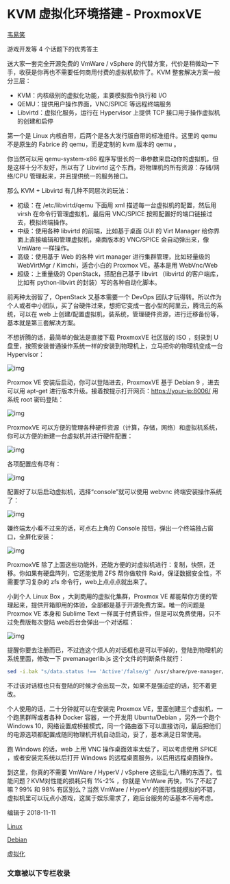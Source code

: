 # KVM 虚拟化环境搭建 - ProxmoxVE

[韦易笑](https://www.zhihu.com/people/skywind3000)[](https://www.zhihu.com/topic/20054793)


游戏开发等 4 个话题下的优秀答主

送大家一套完全开源免费的 VmWare / vSphere 的代替方案，代价是稍微动一下手，收获是你再也不需要任何商用付费的虚拟机软件了。KVM 整套解决方案一般分三层：

- KVM：内核级别的虚拟化功能，主要模拟指令执行和 I/O
- QEMU：提供用户操作界面，VNC/SPICE 等远程终端服务
- Libvirtd：虚拟化服务，运行在 Hypervisor 上提供 TCP 接口用于操作虚拟机的创建和启停

第一个是 Linux 内核自带，后两个是各大发行版自带的标准组件。这里的 qemu 不是原生的 Fabrice 的 qemu，而是定制的 kvm 版本的 qemu 。

你当然可以用 qemu-system-x86 程序写很长的一串参数来启动你的虚拟机，但是这样十分不友好，所以有了 Libvirtd 这个东西，将物理机的所有资源：存储/网络/CPU 管理起来，并且提供统一的服务接口。

那么 KVM + Libvirtd 有几种不同层次的玩法：

- 初级：在 /etc/libvirtd/qemu 下面用 xml 描述每一台虚拟机的配置，然后用 virsh 在命令行管理虚拟机，最后用 VNC/SPICE 按照配置好的端口链接过去，模拟终端操作。
- 中级：使用各种 libvirtd 的前端，比如基于桌面 GUI 的 Virt Manager 给你界面上直接编辑和管理虚拟机，桌面版本的 VNC/SPICE 会自动弹出来，像 VmWare 一样操作。
- 高级：使用基于 Web 的各种 virt manager 进行集群管理，比如轻量级的 WebVirtMgr / Kimchi，适合小白的 Proxmox VE。基本是用 WebVnc/Web
- 超级：上重量级的 OpenStack，搭配自己基于 libvirt （libvirtd 的客户端库，比如有 python-libvirt 的封装）写的各种自动化脚本。

前两种太弱智了，OpenStack 又基本需要一个 DevOps 团队才玩得转。所以作为个人或者中小团队，买了台硬件过来，想把它变成一套小型的阿里云，腾讯云的系统，可以在 web 上创建/配置虚拟机，装系统，管理硬件资源，进行迁移备份等，基本就是第三套解决方案。

不想折腾的话，最简单的做法是直接下载 ProxmoxVE 社区版的 ISO ，刻录到 U 盘里，按照安装普通操作系统一样的安装到物理机上，立马把你的物理机变成一台 Hypervisor：

![img](https://pic4.zhimg.com/80/v2-383ca798c1e0c5da3f9f2f3eab5adedf_720w.jpg)

Proxmox VE 安装后启动，你可以登陆进去，ProxmoxVE 基于 Debian 9 ，进去可以用 apt-get 进行版本升级。接着按提示打开网页：[https://your-ip:8006/](https://link.zhihu.com/?target=https%3A//your-ip-address%3A8006/) 用系统 root 密码登陆：

![img](https://pic4.zhimg.com/80/v2-1352df5e675035ffe26ceee8337851fb_720w.jpg)

ProxmoxVE 可以方便的管理各种硬件资源（计算，存储，网络）和虚拟机系统，你可以方便的新建一台虚拟机并进行硬件配置：

![img](https://pic1.zhimg.com/80/v2-f1d5fe4c73ef2e83684740ff0a3dc4fc_720w.jpg)

各项配置应有尽有：

![img](https://pic3.zhimg.com/80/v2-058cfd78d9eaa732e5772451a52a658e_720w.jpg)

配置好了以后启动虚拟机，选择“console”就可以使用 webvnc 终端安装操作系统了：

![img](https://pic4.zhimg.com/80/v2-daff3348a739f2f7aa2b0a80ef11c183_720w.jpg)

嫌终端太小看不过来的话，可点右上角的 Console 按钮，弹出一个终端独占窗口，全屏化安装：

![img](https://pic4.zhimg.com/80/v2-5bb56e1109245048442c017db10ae1cb_720w.jpg)

ProxmoxVE 除了上面这些功能外，还能方便的对虚拟机进行：复制，快照，迁移。你如果有硬盘阵列，它还能使用 ZFS 帮你做软件 Raid，保证数据安全性，不需要学习复杂的 zfs 命令行，web上点点点就出来了。

小到个人 Linux Box ，大到商用的虚拟化集群，Proxmox VE  都能帮你方便的管理起来，提供开箱即用的体验，全部都是基于开源免费方案。唯一的问题是 Proxmox VE 本身和 Sublime Text  一样属于付费软件，但是可以免费使用，只不过免费版每次登陆 web后台会弹出一个对话框：

![img](https://pic4.zhimg.com/80/v2-556094f576176ac0dc0b58d12d098da7_720w.jpg)

提醒你要去注册而已，不过连这个烦人的对话框也是可以干掉的，登陆到物理机的系统里面，修改一下 pvemanagerlib.js 这个文件的判断条件就行：

```bash
sed -i.bak "s/data.status !== 'Active'/false/g" /usr/share/pve-manager/js/pvemanagerlib.js
```

不过该对话框也只有登陆的时候才会出现一次，如果不是强迫症的话，犯不着更改。

个人使用的话，二十分钟就可以在安装完 Proxmox VE，里面创建三个虚拟机，一个跑黑群晖或者各种 Docker 容器，一个开发用 Ubuntu/Debian ，另外一个跑个  Windows  10，网络设置成桥接模式，同一个路由器下可以直接访问，最后把他们的电源选项都配置成随同物理机开机自动启动，妥了，基本满足日常使用。

跑 Windows 的话，web 上用 VNC 操作桌面效率太低了，可以考虑使用 SPICE ，或者安装完系统以后打开 Windows 的远程桌面服务，以后用远程桌面操作。

到这里，你真的不需要 VmWare / HyperV / vSphere 这些乱七八糟的东西了。性能问题？KVM对性能的损耗只有 1%-2% ，你就是 VmWare 再快，1%了不起了嘛？99% 和 98% 有区别么？当然 VmWare / HyperV  的图形性能模拟的不错，虚拟机里可以玩点小游戏，这属于娱乐需求了，跑后台服务的话基本不用考虑。

编辑于 2018-11-11

[Linux](https://www.zhihu.com/topic/19554300)

[Debian](https://www.zhihu.com/topic/19575393)

[虚拟化](https://www.zhihu.com/topic/19578791)

### 文章被以下专栏收录